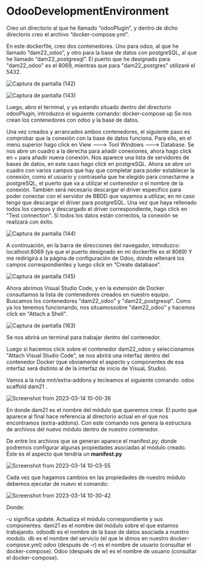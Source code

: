 # OdooDevelopmentEnvironment
Creo un directorio al que he llamado “odooPlugin”, y dentro de dicho directorio creo el archivo “docker-compose.yml”.

En este dockerfile, creo dos contenedores. Uno para odoo, al que he llamado “dam22_odoo”, y otro para la base de datos con postgreSQL, 
al que he llamado “dam22_postgresql”. 
El puerto que he designado para "dam22_odoo" es el 8069, mientras que para "dam22_postgres" utilizaré el 5432.

![Captura de pantalla (142)](https://user-images.githubusercontent.com/32130215/221934152-8322c93e-6791-4fc6-a644-f395d6866c5a.png)

![Captura de pantalla (143)](https://user-images.githubusercontent.com/32130215/221934208-a2ed3f0a-7de7-4e6b-a1ad-65597a794f7f.png)



Luego, abro el terminal, y ya estando situado dentro del directorio odooPlugin, introduzco el siguiente comando: docker-compose up 
Se nos crean los contenedores con odoo y la base de datos.

Una vez creados y arrancados ambos contenedores, el siguiente paso es comprobar que la conexión con la base de datos funciona. 
Para ello, en el menú superior hago click en View ---> Tool Windows ---> Database. Se nos abre un cuadro a la derecha para añadir conexiones, 
ahora hago click en + para añadir nueva conexión. Nos aparece una lista de servidores de bases de datos, en este caso hago click en postgreSQL. 
Ahora se abre un cuadro con varios campos que hay que completar para poder establecer la conexión, como el usuario y contraseña que he elegido para conectarme a postgreSQL, 
el puerto que va a utilizar el contenedor o el nombre de la conexión. También será necesario descargar el driver específico para poder conectar con el servidor de BBDD 
que vayamos a utilizar, en mi caso tengo que descargar el driver para postgreSQL. Una vez que haya rellenado todos los campos y descargado el driver correspondiente, 
hago click en "Test connection". Si todos los datos están correctos, la conexión se realizará con éxito.

![Captura de pantalla (144)](https://user-images.githubusercontent.com/32130215/221934450-0d05079a-617c-4ee5-a8bc-4a255a611fac.png)


A continuación, en la barra de direcciones del navegador, introduzco: localhost:8069 (ya que el puerto designado en mi dockerfile es el 8069) 
Y me redirigirá a la página de configuración de Odoo, donde rellenaré los campos correspondientes y luego click en “Create database”.

![Captura de pantalla (145)](https://user-images.githubusercontent.com/32130215/221935834-f1211473-e855-4c46-aea4-f3d3ee86522e.png)


Ahora abrimos Visual Studio Code, y en la extensión de Docker consultamos la lista de contenedores creados en nuestro equipo.
Buscamos los contenedores "dam22_odoo" y "dam22_postgresql". Como ya los tenemos funcionando, nos situamossobre "dam22_odoo" y hacemos click en "Attach a Shell".

![Captura de pantalla (163)](https://user-images.githubusercontent.com/32130215/225894260-9a7b500e-58f5-4748-ab83-1916ba5a0e92.png)

Se nos abrirá un terminal para trabajar dentro del contenedor.

Luego si hacemos click sobre el contenedor dam22_odoo y seleccionamos "Attach Visual Studio Code", se nos abrirá una interfaz dentro del contenedor Docker (que obviamente el aspecto y componentes de esa interfaz será distinto al de la interfaz de inicio de VisuaL Studio).

Vamos a la ruta mnt/extra-addons y tecleamos el siguiente comando:
odoo scaffold dam21 .

![Screenshot from 2023-03-14 10-00-36](https://user-images.githubusercontent.com/32130215/225902153-f231ef67-049e-4357-9e17-2f5bb3e28bf7.png)


En donde dam21 es el nombre del módulo que queremos crear. El punto que aparece al final hace referencia al directorio actual en el que nos encontramos (extra-addons).
Con este comando nos genera la estructura de archivos del nuevo módulo dentro de nuestro contenedor.

De entre los archivos que se generan aparece el manifest.py, donde podremos configurar algunas propiedades asociadas al módulo creado.
Éste es el aspecto que tendría un __manifest.py__

![Screenshot from 2023-03-14 10-03-55](https://user-images.githubusercontent.com/32130215/225903426-dfe57efc-f993-422e-9b6f-546cfcf2541b.png)


Cada vez que hagamos cambios en las propiedades de nuestro módulo debemos ejecutar de nuevo el comando: 

![Screenshot from 2023-03-14 10-30-42](https://user-images.githubusercontent.com/32130215/225904059-71173d1d-735e-4afa-9afd-38df21a1247a.png)

Donde:

-u significa update. Actualiza el módulo correspondiente y sus componentes.
dam21 es el nombre del módulo sobre el que estamos trabajando.
odoodb es el nombre de la base de datos asociada a nuestro modulo.
db es el nombre del servicio (el que le dimos en nuestro docker-compose.yml)
odoo (después de -r) es el nombre de usuario (consultar el docker-compose).
Odoo (después de w) es el nombre de usuario (consultar el docker-compose).


